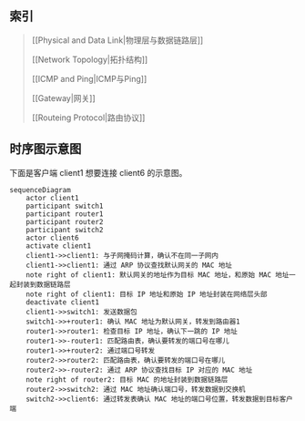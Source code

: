 ## 索引
 
> [[Physical and Data Link|物理层与数据链路层]]
> 
> [[Network Topology|拓扑结构]]
> 
> [[ICMP and Ping|ICMP与Ping]]
> 
> [[Gateway|网关]]
> 
> [[Routeing Protocol|路由协议]]

## 时序图示意图

下面是客户端 client1 想要连接 client6 的示意图。

```mermaid
sequenceDiagram
    actor client1
    participant switch1
    participant router1
    participant router2
    participant switch2
    actor client6
    activate client1
    client1->>client1: 与子网掩码计算，确认不在同一子网内
    client1->>client1: 通过 ARP 协议查找默认网关的 MAC 地址
    note right of client1: 默认网关的地址作为目标 MAC 地址，和原始 MAC 地址一起封装到数据链路层
    note right of client1: 目标 IP 地址和原始 IP 地址封装在网络层头部
    deactivate client1
    client1->>switch1: 发送数据包
    switch1->>+router1: 确认 MAC 地址为默认网关，转发到路由器1
    router1->>router1: 检查目标 IP 地址，确认下一跳的 IP 地址
    router1->>-router1: 匹配路由表，确认要转发的端口号在哪儿
    router1->>+router2: 通过端口号转发
    router2->>router2: 匹配路由表，确认要转发的端口号在哪儿
    router2->>-router2: 通过 ARP 协议查找目标 IP 对应的 MAC 地址
    note right of router2: 目标 MAC 的地址封装到数据链路层
    router2->>switch2: 通过 MAC 地址确认端口号，转发数据到交换机
    switch2->>client6: 通过转发表确认 MAC 地址的端口号位置，转发数据到目标客户端
```